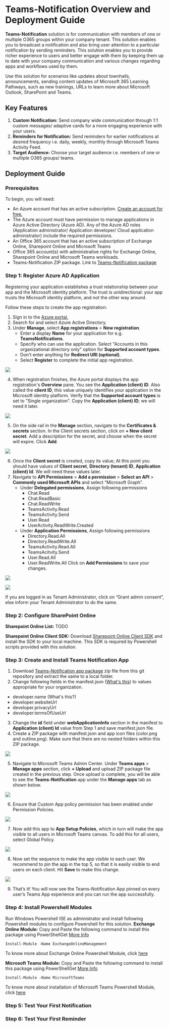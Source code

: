 # Teams-Notification Overview and Deployment Guide

**Teams-Notification** solution is for communication with members of one or multiple O365 groups within your company tenant. This solution enables you to broadcast a notification and also bring user attention to a particular notification by sending reminders. This solution enables you to provide richer experience to users and better engage with them by keeping them up to date with your company communication and various changes regarding apps and workflows used by them. 

Use this solution for scenarios like updates about townhalls, announcements, sending content updates of Microsoft 365 Learning Pathways, such as new trainings, URLs to learn more about Microsoft Outlook, SharePoint and Teams.

## Key Features

1. **Custom Notification:** Send company wide communication through 1:1 custom messages/ adaptive cards for a more engaging experience with your users.
1. **Reminders for Notification:** Send reminders for earlier notifications at desired frequency i.e. daily, weekly, monthly through Microsoft Teams Activity Feed.
1. **Target Audience:** Choose your target audience i.e. members of one or multiple O365 groups/ teams.

## Deployment Guide
### Prerequisites 
To begin, you will need:
* An Azure account that has an active subscription. [Create an account for free.](https://azure.microsoft.com/free/?WT.mc_id=A261C142F)
* The Azure account must have permission to manage applications in Azure Active Directory (Azure AD). Any of the Azure AD roles (Application administrator/ Application developer/ Cloud application administrator) include the required permissions.
* An Office 365 account that has an active subscription of Exchange Online, Sharepoint Online and Microsoft Teams
* Office 365 account(s) with administrative rights for Exchange Online, Sharepoint Online and Microsoft Teams workloads.
* Teams-Notification ZIP package. Link to [Teams-Notification package](https://github.com/swatiarora11/QuizApp/blob/master/Deployment/QuizApp.zip)

### Step 1: Register Azure AD Application
Registering your application establishes a trust relationship between your app and the Microsoft identity platform. The trust is unidirectional: your app trusts the Microsoft identity platform, and not the other way around.

Follow these steps to create the app registration:
1. Sign in to the [Azure portal.](https://portal.azure.com/)
2. Search for and select Azure Active Directory.
3. Under **Manage**, select **App registrations** > **New registration**.
    * Enter a display **Name** for your application for e.g. **TeamsNotifications**. 
    * Specify who can use the application. Select "Accounts in this organizational directory only" option for **Supported account types**.
    * Don't enter anything for **Redirect URI (optional)**.
    * Select **Register** to complete the initial app registration.
<p> <img src="images/aad_app_register.png" />

4. When registration finishes, the Azure portal displays the app registration's **Overview** pane. You see the **Application (client) ID**. Also called the **client ID**, this value uniquely identifies your application in the Microsoft identity platform. Verify that the **Supported account types** is set to "Single organization". Copy the **Application (client) ID**; we will need it later. 

<p> <img src="images/aad_app_overview.png" />

5. On the side rail in the **Manage** section, navigate to the **Certificates & secrets** section. In the Client secrets section, click on **+ New client secret**. Add a description for the secret, and choose when the secret will expire. Click **Add**.

<p> <img src="images/aad_app_secret.png" />

6. Once the **Client secret** is created, copy its value; At this point you should have values of **Client secret**, **Directory (tenant) ID**, **Application (client) Id**. We will need these values later. 
7. Navigate to **API Permissions** > **Add a permission** > **Select an API** >  **Commonly used Microsoft APIs** and select “Microsoft Graph”.
    * Under **Delegated permissions**, Assign following permissions
        * Chat.Read
        * Chat.ReadBasic
        * Chat.ReadWrite
        * TeamsActivity.Read
        * TeamsActivity.Send
        * User.Read
        * UserActivity.ReadWrite.Created
    * Under **Application Permissions**, Assign following permissions
        * Directory.Read.All
        * Directory.ReadWrite.All
        * TeamsActivity.Read.All
        * TeamsAcitvity.Send
        * User.Read.All
        * User.ReadWrite.All
    Click on **Add Permissions** to save your changes.

<p> <img src="images/aad_app_api_perm1.png"/>
<p> <img src="images/aad_app_api_perm2.png"/>

If you are logged in as Tenant Administrator, click on “Grant admin consent”, else inform your Tenant Administrator to do the same.

### Step 2: Configure SharePoint Online
**Sharepoint Online List:** TODO 

**Sharepoint Online Client SDK:** Download [Sharepoint Online Client SDK](https://www.microsoft.com/en-us/download/details.aspx?id=42038) and install the SDK to your local machine. This SDK is required by Powershell scripts provided with this solution. 

### Step 3: Create and Install Teams Notification App 
1. Download [Teams-Notification app package]() zip file from this git repository and extract the same to a local folder.
2. Change following fields in the manifest.json ([What's this](https://docs.microsoft.com/en-us/microsoftteams/platform/resources/schema/manifest-schema#developer)) to values appropriate for your organization.
* developer.name (What's this?)
* developer.websiteUrl
* developer.privacyUrl
* developer.termsOfUseUrl
3. Change the **id**  field  under **webApplicationInfo** section in the manifest to **Application (client) Id** value from Step 1 and save manifest.json file.
4. Create a ZIP package with manifest.json and app icon files (color.png and outline.png). Make sure that there are no nested folders within this ZIP package.
<p> <img src="images/teams_app_zip.png"/>

5. Navigate to Microsoft Teams Admin Center. Under **Teams apps** > **Manage apps** section, click **+ Upload** and upload ZIP package file created in the previous step. Once upload is complete, you will be able to see the **Teams-Notification** app under the **Manage apps** tab as shown below.
<p> <img src="images/teams_app_upload.png"/>

6. Ensure that Custom App policy permission has been enabled under Permission Policies.
<p> <img src="images/teams_app_allow_custom_apps.png"/>

7. Now add this app to **App Setup Policies**, which in turn will make the app visible to all users in Microsoft Teams canvas. To add this for all users, select Global Policy. 
<p> <img src="images/teams_app_setup_policy.png"/>

8. Now set the sequence to make the app visible to each user. We recommend to pin the app in the top 5, so that it is easily visible to end users on each client. Hit **Save** to make this change.
<p> <img src="images/teams_app_pinned_sequence.png"/>

9. That’s it! You will now see the Teams-Notification App pinned on every user’s Teams App experience and you can run the app successfully.

### Step 4: Install Powershell Modules
Run Windows Powershell ISE as administrator and install following Powershell modules to configure Powershell for this solution.
**Exchange Online Module:** Copy and Paste the following command to install this package using PowerShellGet [More Info](https://docs.microsoft.com/en-us/powershell/module/powershellget/install-module?view=powershell-7.1)

```
Install-Module -Name ExchangeOnlineManagement
```
To know more about Exchange Online Powershell Module, click [here](https://docs.microsoft.com/en-us/powershell/exchange/exchange-online-powershell-v2?view=exchange-ps)

**Microsoft Teams Module:** Copy and Paste the following command to install this package using PowerShellGet [More Info](https://docs.microsoft.com/en-us/powershell/module/powershellget/install-module?view=powershell-7.1)

```
Install-Module -Name MicrosoftTeams
```
To know more about installation of Microsoft Teams Powershell Module, click [here](https://docs.microsoft.com/en-us/microsoftteams/teams-powershell-install)

### Step 5: Test Your First Notification

### Step 6: Test Your First Reminder
